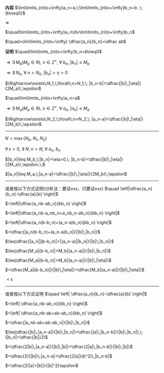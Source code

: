 **内容**
$\lim\limits_{n\to+\infty}a_n=a,\;\lim\limits_{n\to+\infty}b_n=b ,\;(b\neq0)$

$\Rightarrow$

$\quad\lim\limits_{n\to+\infty}a_n\div\lim\limits_{n\to+\infty}b_n$

$\quad=\lim\limits_{n\to+\infty} \dfrac{a_n}{b_n}=\dfrac ab$

**证明**
$\quad\lim\limits_{n\to+\infty}b_n=b\neq0$

$\Rightarrow
\exists\;M_b(M_b\in R),\;n\in Z^+,\;\forall\;b_n,\;
|b_n|\leq M_b$

$\Rightarrow\exists\;N_0,\;\forall\;n>N_0,\;
|b_n|>\eta>0$

$\Rightarrow\exists\;N_1,\;\forall\;n>N_1,\;
|b_n-b|<\dfrac{|b|\,|\eta|}{2M_a}\,\epsilon$


$\quad\lim\limits_{n\to+\infty}a_n=a$

$\Rightarrow
\exists\;M_a(M_a\in R),\;n\in Z^+,\;\forall\;a_n,\;
|a_n|\leq M_a$

$\Rightarrow\exists\;N_2,\;\forall\;n>N_2,\;
|a_n-a|<\dfrac{|b|\,|\eta|}{2M_b}\,\epsilon$

---

$N=\max\{N_0,\;N_1,\;N_2\}$

$\forall\;\epsilon>0,\;\exists\;N,\;n>N,\;
\forall\;a_n,\;b_n$

$|b_n|\leq M_b,\;|b_n|>\eta>0,\;
|b_n-b|<\dfrac{|b|\,|\eta|}{2M_a}\,\epsilon,\;$

$|a_n|\leq M_a,\;|a_n-a|<\dfrac{|b|\,|\eta|}{2M_b}\,\epsilon$

---

或者按以下方式证明(分析法：要证xxx，只要证xxx)
$\quad \left|\dfrac{a_n}{b_n}-\dfrac{a}{b} \right|$

$=\left|\dfrac{a_nb-ab_n}{bb_n} \right|$

$=\left|\dfrac{a_nb-a_nb_n+a_nb_n-ab_n}{bb_n} \right|$

$=\left|\dfrac{a_n(b-b_n)+(a_n-a)b_n}{bb_n} \right|$

$=\dfrac{|a_n(b-b_n)+(a_n-a)b_n|}{|b|\,|b_n|}$

$\leq\dfrac{|a_n||(b-b_n)|+|(a_n-a)||b_n|}{|b|\,|b_n|}$

$\leq\dfrac{M_a|(b-b_n)|+M_b|(a_n-a)|}{|b|\,|b_n|}$

$\leq\dfrac{M_a|(b-b_n)|+M_b|(a_n-a)|}{|b|\,|\eta|}$

$=\dfrac{M_a|(b-b_n)|}{|b|\,|\eta|}+\dfrac{M_b|(a_n-a)|}{|b|\,|\eta|}$

$<\epsilon$

---

或者按以下方式证明
$\quad \left| \dfrac{a_n}{b_n}-\dfrac{a}{b} \right|$

$=\left| \dfrac{a_nb-ab_n}{bb_n} \right|$

$=\left| \dfrac{a_nb-ab+ab-ab_n}{bb_n} \right|$

$=\dfrac{|a_nb-ab+ab-ab_n|}{|b|\,|b_n|}$

$\leq\dfrac{|b|\,|a_n-a|}{|b|\,|b_n|}+\dfrac{|a|\,|b_n-b|}{|b|\,|b_n|},\;(|b_n|>\dfrac{|b|}2)$

$<\dfrac{2|b|\,|a_n-a|}{|b|\,|b|}+\dfrac{2|a|\,|b_n-b|}{|b|\,|b|}$

$=\dfrac{2}{|b|}\,|a_n-a|+\dfrac{2|a|}{b^2}\,|b_n-b|$

$<\dfrac{2(|a|+|b|)}{|b|^2}\epsilon$
